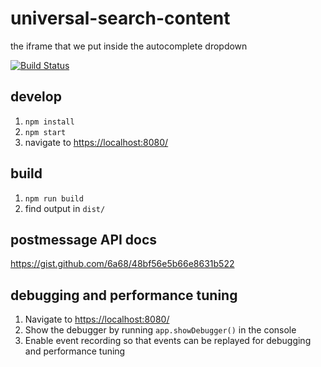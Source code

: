 # universal-search-content

the iframe that we put inside the autocomplete dropdown

[![Build Status](https://travis-ci.org/mozilla/universal-search-content.svg?branch=master)](https://travis-ci.org/mozilla/universal-search-content)

## develop

1. `npm install`
2. `npm start`
3. navigate to <https://localhost:8080/>

## build

1. `npm run build`
2. find output in `dist/`

## postmessage API docs

https://gist.github.com/6a68/48bf56e5b66e8631b522

## debugging and performance tuning

1. Navigate to <https://localhost:8080/>
2. Show the debugger by running `app.showDebugger()` in the console
3. Enable event recording so that events can be replayed for debugging and performance tuning
